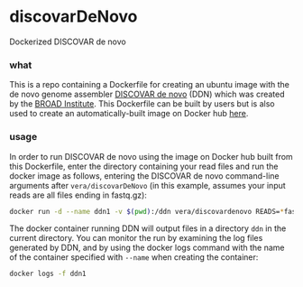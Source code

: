 # discovarDeNovo
Dockerized DISCOVAR de novo

### what
This is a repo containing a Dockerfile for creating an ubuntu image with the de novo genome assembler [DISCOVAR de novo](https://software.broadinstitute.org/software/discovar/blog/?page_id=14) (DDN) which was created by the [BROAD Institute](http://broadinstitute.org). This Dockerfile can be built by users but is also used to create an automatically-built image on Docker hub [here](https://hub.docker.com/r/vera/discovardenovo/).  

### usage
In order to run DISCOVAR de novo using the image on Docker hub built from this Dockerfile, enter the directory containing your read files and run the docker image as follows, entering the DISCOVAR de novo command-line arguments after `vera/discovarDeNovo`  (in this example, assumes your input reads are all files ending in fastq.gz):

```bash
docker run -d --name ddn1 -v $(pwd):/ddn vera/discovardenovo READS=*fastq.gz NUM_THREADS=24 OUT_DIR=ddn
```

The docker container running DDN will output files in a directory `ddn` in the current directory. You can monitor the run by examining the log files generated by DDN, and by using the docker logs command with the name of the container specified with `--name` when creating the container:
```bash
docker logs -f ddn1
```

